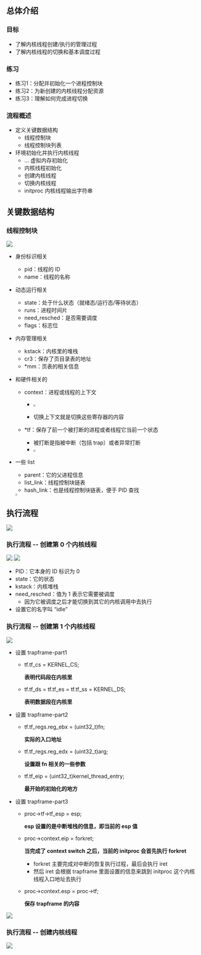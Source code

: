 ## 总体介绍

### 目标

- 了解内核线程创建/执行的管理过程
- 了解内核线程的切换和基本调度过程

### 练习

- 练习1：分配并初始化一个进程控制块
- 练习2：为新创建的内核线程分配资源
- 练习3：理解如何完成进程切换

### 流程概述

- 定义关键数据结构
    - 线程控制块
    - 线程控制块列表
- 环境初始化并执行内核线程
    - … 虚拟内存初始化
    - 内核线程初始化
    - 创建内核线程
    - 切换内核线程
    - initproc 内核线程输出字符串

## 关键数据结构

### 线程控制块

<img src="img\操作系统 -- 第十三讲 实验四 内核线程管理-1.png" />

- 身份标识相关

    - pid：线程的 ID
    - name：线程的名称

- 动态运行相关

    - state：处于什么状态（就绪态/运行态/等待状态）
    - runs：进程时间片
    - need_resched：是否需要调度
    - flags：标志位

- 内存管理相关

    - kstack：内核里的堆栈
    - cr3：保存了页目录表的地址
    - *mm：页表的相关信息

- 和硬件相关的

    - context：进程或线程的上下文

        - <img src="img\操作系统 -- 第十三讲 实验四 内核线程管理-2.png" style="zoom:33%;" />

        - 切换上下文就是切换这些寄存器的内容

    - *tf：保存了前一个被打断的进程或者线程它当前一个状态

        - 被打断是指被中断（包括 trap）或者异常打断
        - <img src="img\操作系统 -- 第十三讲 实验四 内核线程管理-3.png" style="zoom:33%;" />

- 一些 list

    - parent：它的父进程信息
    - list_link：线程控制块链表
    - hash_link：也是线程控制块链表，便于 PID 查找

    <img src="img\操作系统 -- 第十三讲 实验四 内核线程管理-4.png" style="zoom:33%;" />

## 执行流程

<img src="img\操作系统 -- 第十三讲 实验四 内核线程管理-5.png" />

### 执行流程 -- 创建第 0 个内核线程

<img src="img\操作系统 -- 第十三讲 实验四 内核线程管理-6.png" />

<img src="img\操作系统 -- 第十三讲 实验四 内核线程管理-7.png" />

- PID：它本身的 ID 标识为 0
- state：它的状态
- kstack：内核堆栈
- need_resched：值为 1 表示它需要被调度
    - 因为它被调度之后才能切换到其它的内核调用中去执行
- 设置它的名字叫 “idle”

### 执行流程 -- 创建第 1 个内核线程

<img src="img\操作系统 -- 第十三讲 实验四 内核线程管理-8.png" />

- 设置 trapframe-part1

    - tf.tf_cs = KERNEL_CS;

        **表明代码段在内核里**

    - tf.tf_ds = tf.tf_es = tf.tf_ss = KERNEL_DS;

        **表明数据段在内核里**

- 设置 trapframe-part2

    - tf.tf_regs.reg_ebx = (uint32_t)fn;

        **实际的入口地址**

    - tf.tf_regs.reg_edx = (uint32_t)arg;

        **设置跟 fn 相关的一些参数**

    - tf.tf_eip = (uint32_t)kernel_thread_entry;

        **最开始的初始化的地方**

- 设置 trapframe-part3

    - proc->tf->tf_esp = esp;

        **esp 设置的是中断堆栈的信息，即当前的 esp 值**

    - proc->context.eip = forkret;

        **当完成了 context switch 之后，当前的 initproc 会首先执行 forkret**

        - forkret 主要完成对中断的恢复执行过程，最后会执行  iret
        - 然后 iret 会根据 trapframe 里面设置的信息来跳到 initproc 这个内核线程入口地址去执行

    - proc->context.esp = proc->tf;

        **保存 trapframe 的内容**

<img src="img\操作系统 -- 第十三讲 实验四 内核线程管理-9.png" />

### 执行流程 -- 创建内核线程

<img src="img\操作系统 -- 第十三讲 实验四 内核线程管理-10.png" />